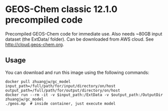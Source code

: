 # GEOS-Chem classic 12.1.0 precompiled code

Precompiled GEOS-Chem code for immediate use.
Also needs ~80GB input dataset (the ExtData/ folder). Can be downloaded from AWS cloud. See http://cloud.geos-chem.org.

Usage
-----

You can download and run this image using the following commands:

    docker pull zhuangjw/gc_model
    input_path=/full/path/for/input/directory/on/host
    output_path=/full/path/for/output/directory/on/host
    docker run --rm -it -v $input_path:/ExtData -v $output_path:/OutputDir  zhuangjw/gc_model
    ./geos.mp  # inside container, just execute model